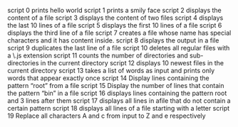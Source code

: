 script 0 prints hello world
script 1 prints a smily face
script 2 displays the content of a file
script 3 displays the content of two files
script 4 displays the last 10 lines of a file
script 5 displays the first 10 lines of a file
script 6 displays the third line of a file
script 7 creates a file whose name has special characters and it has content inside.
script 8 displays the output in a file
script 9 duplicates the last line of a file
script 10 deletes all regular files with a \\.js extension
script 11 counts the number of directories and sub-directories in the current directory
script 12 displays 10 newest files in the current directory
script 13 takes a list of words as input and prints only words that appear exactly once
script 14 Display lines containing the pattern “root” from a file
script 15 Display the number of lines that contain the pattern “bin” in a file
script 16 displays lines containing the pattern root and 3 lines after them
script 17 displays all lines in afile that do not contain a certain pattern
script 18 displays all lines of a file starting with a letter
script 19 Replace all characters A and c from input to Z and e respectively
